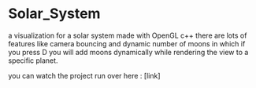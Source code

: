 # Solar_System
a visualization for a solar system made with OpenGL c++ 
there are lots of features like camera bouncing and dynamic number of moons in which if you press D you will add moons dynamically while
rendering the view to a specific planet.

you can watch the project run over here : [link]
